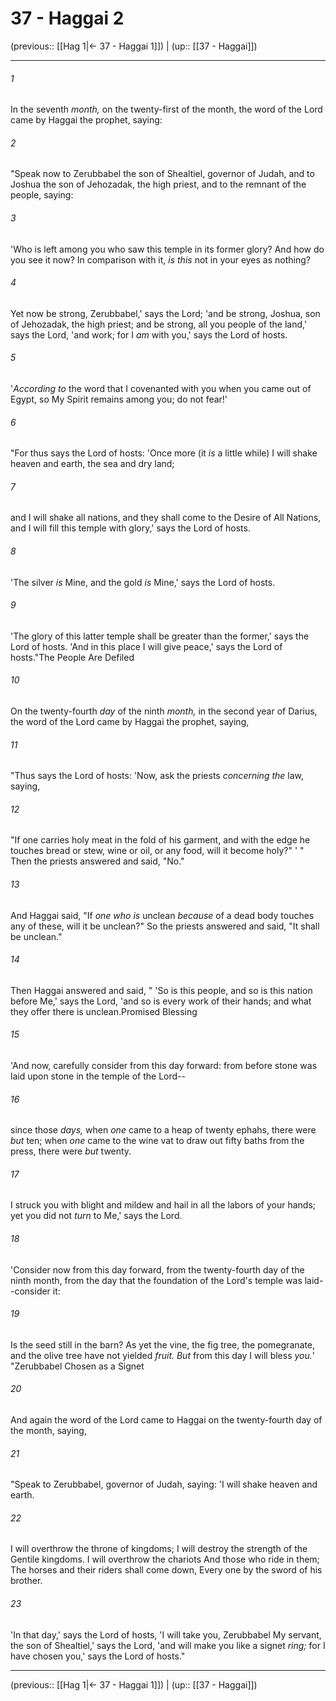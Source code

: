# 37 - Haggai 2

(previous:: [[Hag 1|← 37 - Haggai 1]]) | (up:: [[37 - Haggai]])

***


###### 1 
In the seventh _month,_ on the twenty-first of the month, the word of the Lord came by Haggai the prophet, saying: 

###### 2 
"Speak now to Zerubbabel the son of Shealtiel, governor of Judah, and to Joshua the son of Jehozadak, the high priest, and to the remnant of the people, saying: 

###### 3 
'Who is left among you who saw this temple in its former glory? And how do you see it now? In comparison with it, _is this_ not in your eyes as nothing? 

###### 4 
Yet now be strong, Zerubbabel,' says the Lord; 'and be strong, Joshua, son of Jehozadak, the high priest; and be strong, all you people of the land,' says the Lord, 'and work; for I _am_ with you,' says the Lord of hosts. 

###### 5 
'_According to_ the word that I covenanted with you when you came out of Egypt, so My Spirit remains among you; do not fear!' 

###### 6 
"For thus says the Lord of hosts: 'Once more (it _is_ a little while) I will shake heaven and earth, the sea and dry land; 

###### 7 
and I will shake all nations, and they shall come to the Desire of All Nations, and I will fill this temple with glory,' says the Lord of hosts. 

###### 8 
'The silver _is_ Mine, and the gold _is_ Mine,' says the Lord of hosts. 

###### 9 
'The glory of this latter temple shall be greater than the former,' says the Lord of hosts. 'And in this place I will give peace,' says the Lord of hosts."The People Are Defiled 

###### 10 
On the twenty-fourth _day_ of the ninth _month,_ in the second year of Darius, the word of the Lord came by Haggai the prophet, saying, 

###### 11 
"Thus says the Lord of hosts: 'Now, ask the priests _concerning the_ law, saying, 

###### 12 
"If one carries holy meat in the fold of his garment, and with the edge he touches bread or stew, wine or oil, or any food, will it become holy?" ' " Then the priests answered and said, "No." 

###### 13 
And Haggai said, "If _one who is_ unclean _because_ of a dead body touches any of these, will it be unclean?" So the priests answered and said, "It shall be unclean." 

###### 14 
Then Haggai answered and said, " 'So is this people, and so is this nation before Me,' says the Lord, 'and so is every work of their hands; and what they offer there is unclean.Promised Blessing 

###### 15 
'And now, carefully consider from this day forward: from before stone was laid upon stone in the temple of the Lord-- 

###### 16 
since those _days,_ when _one_ came to a heap of twenty ephahs, there were _but_ ten; when _one_ came to the wine vat to draw out fifty baths from the press, there were _but_ twenty. 

###### 17 
I struck you with blight and mildew and hail in all the labors of your hands; yet you did not _turn_ to Me,' says the Lord. 

###### 18 
'Consider now from this day forward, from the twenty-fourth day of the ninth month, from the day that the foundation of the Lord's temple was laid--consider it: 

###### 19 
Is the seed still in the barn? As yet the vine, the fig tree, the pomegranate, and the olive tree have not yielded _fruit. But_ from this day I will bless _you._' "Zerubbabel Chosen as a Signet 

###### 20 
And again the word of the Lord came to Haggai on the twenty-fourth day of the month, saying, 

###### 21 
"Speak to Zerubbabel, governor of Judah, saying: 'I will shake heaven and earth. 

###### 22 
I will overthrow the throne of kingdoms; I will destroy the strength of the Gentile kingdoms. I will overthrow the chariots And those who ride in them; The horses and their riders shall come down, Every one by the sword of his brother. 

###### 23 
'In that day,' says the Lord of hosts, 'I will take you, Zerubbabel My servant, the son of Shealtiel,' says the Lord, 'and will make you like a signet _ring;_ for I have chosen you,' says the Lord of hosts."

***

(previous:: [[Hag 1|← 37 - Haggai 1]]) | (up:: [[37 - Haggai]])
